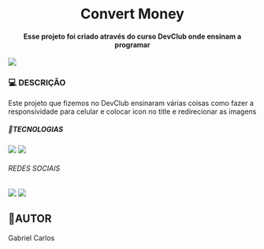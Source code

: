 <h1 align="center">
    <br>Convert Money
</h1>

<h4 align="center">
    Esse projeto foi criado através do curso DevClub onde ensinam a programar
</h4>

<img src="https://github.com/gabrielcarlos-dev/Convert-money/blob/master/assets/Bloco%20de%20Texto%20com%20Mockup%20de%20Notebook%20Alinhado%20%C3%A0%20Direita%20(9).png?raw=true">
<br>
  <h3>💻 DESCRIÇÃO </h3>

Este projeto que fizemos no DevClub ensinaram várias coisas como fazer a responsividade para celular e colocar icon no title e redirecionar as imagens 

<h5> 🔨TECNOLOGIAS</h5>

<img src="https://img.shields.io/badge/HTML5-E34F26?style=for-the-badge&logo=html5&logoColor=white">
<img src="https://img.shields.io/badge/CSS3-1572B6?style=for-the-badge&logo=css3&logoColor=white">

<h6>REDES SOCIAIS</h6>

<a href= "https://www.instagram.com/gabrieldev___/" target= "_blank"><img src= "https://img.shields.io/badge/Instagram-E4405F?style=for-the-badge&logo=instagram&logoColor=white"></a>
<a href= "https://www.linkedin.com/in/gabrieldev---/" target= "_blank"><img src= "https://img.shields.io/badge/LinkedIn-0077B5?style=for-the-badge&logo=linkedin&logoColor=white"></a>

<h2> 👨AUTOR</h2>

Gabriel Carlos